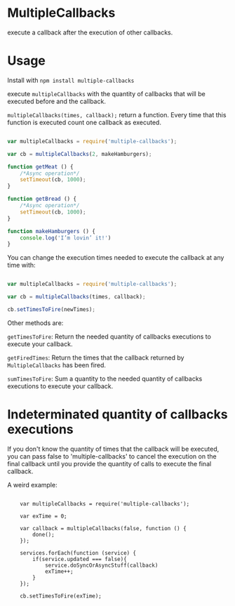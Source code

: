 MultipleCallbacks
=================

execute a callback after the execution of other callbacks.

Usage
=====

Install with `npm install multiple-callbacks`

execute `multipleCallbacks` with the quantity of callbacks that will be executed before and the callback.

`multipleCallbacks(times, callback);` return a function.
Every time that this function is executed count one callback as executed.

``` javascript

var multipleCallbacks = require('multiple-callbacks');

var cb = multipleCallbacks(2, makeHamburgers);

function getMeat () {
    /*Async operation*/
    setTimeout(cb, 1000);
}

function getBread () {
    /*Async operation*/
    setTimeout(cb, 1000);
}

function makeHamburgers () {
    console.log('I’m lovin’ it!')
}

```


You can change the execution times needed to execute the callback at any time with:

``` javascript

var multipleCallbacks = require('multiple-callbacks');

var cb = multipleCallbacks(times, callback);

cb.setTimesToFire(newTimes);

```

Other methods are:

`getTimesToFire`: Return the needed quantity of callbacks executions to execute your callback.

`getFiredTimes`: Return the times that the callback returned by `MultipleCallbacks` has been fired.

`sumTimesToFire`: Sum a quantity to the needed quantity of callbacks executions to execute your callback.

Indeterminated quantity of callbacks executions
===============================================

If you don't know the quantity of times that the callback will be executed, you can pass false to 'multiple-callbacks' to cancel the execution on the final callback until you provide the quantity of calls to execute the final callback.

A weird example:

``` javascrip

	var multipleCallbacks = require('multiple-callbacks');

	var exTime = 0;

	var callback = multipleCallbacks(false, function () {
		done();
	});

	services.forEach(function (service) {
		if(service.updated === false){
			service.doSyncOrAsyncStuff(callback)
			exTime++;
		}
	});

	cb.setTimesToFire(exTime);
```
